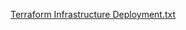 [Terraform Infrastructure Deployment.txt](https://github.com/GouthamReddy7/terraform-aws-project/files/14472942/Terraform.Infrastructure.Deployment.txt)

